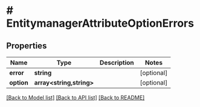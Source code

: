 # # EntitymanagerAttributeOptionErrors


## Properties 


Name | Type | Description | Notes
------------ | ------------- | ------------- | -------------
**error**| **string** |   | [optional]
**option**| **array<string,string>** |   | [optional]


[[Back to Model list]](../../README.md#models) [[Back to API list]](../../README.md#endpoints) [[Back to README]](../../README.md)

